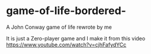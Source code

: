 # game-of-life-bordered-
A John Conway game of life rewrote by me

It is just a Zero-player game and I make it from this video
https://www.youtube.com/watch?v=cjhFafydYCc
